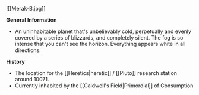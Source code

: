 ![[Merak-B.jpg]]

**General Information**
- An uninhabitable planet that's unbelievably cold, perpetually and evenly covered by a series of blizzards, and completely silent. The fog is so intense that you can't see the horizon. Everything appears white in all directions. 

**History**
- The location for the [[Heretics|heretic]] / [[Pluto]] research station around 10071. 
- Currently inhabited by the [[Caldwell's Field|Primordial]] of Consumption

